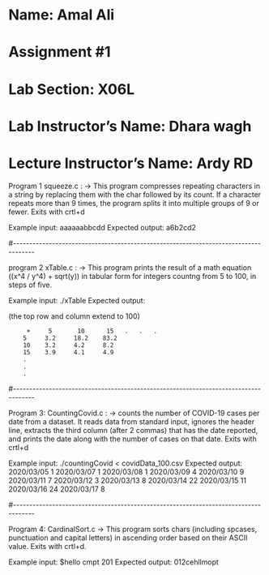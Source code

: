 # Name: Amal Ali
# Assignment #1
# Lab Section: X06L
# Lab Instructor’s Name: Dhara wagh
# Lecture Instructor’s Name: Ardy RD


Program 1 squeeze.c :
-> This program compresses repeating characters in a string by replacing them with the char followed by its count. If a character repeats more than 9 times, the program splits it into multiple groups of 9 or fewer. Exits with crtl+d

Example input: aaaaaabbcdd
Expected output: a6b2cd2


#------------------------------------------------------------------------------------

program 2 xTable.c :
-> This program prints the result of a math equation ((x^4 / y^4) + sqrt(y)) in tabular form for integers countng from 5 to 100, in steps of five. 

Example input: ./xTable
Expected output: 

(the top row and column extend to 100)

         +     5       10      15   .   .   . 
        5     3.2     18.2    83.2
        10    3.2     4.2     8.2
        15    3.9     4.1     4.9
        .
        .
        .


#------------------------------------------------------------------------------------

Program 3: CountingCovid.c : 
-> counts the number of COVID-19 cases per date from a dataset. It reads data from standard input, ignores the header line, extracts the third column (after 2 commas) that has the date reported, and prints the date along with the number of cases on that date. Exits with crtl+d

Example input: ./countingCovid < covidData_100.csv
Expected output: 
2020/03/05 1
2020/03/07 1
2020/03/08 1
2020/03/09 4
2020/03/10 9
2020/03/11 7
2020/03/12 3
2020/03/13 8
2020/03/14 22
2020/03/15 11
2020/03/16 24
2020/03/17 8

#------------------------------------------------------------------------------------


Program 4: CardinalSort.c
-> This program sorts chars (including spcases, punctuation and capital letters) in ascending order based on their ASCII value. Exits with crtl+d.

Example input: $hello cmpt 201
Expected output:   012cehllmopt